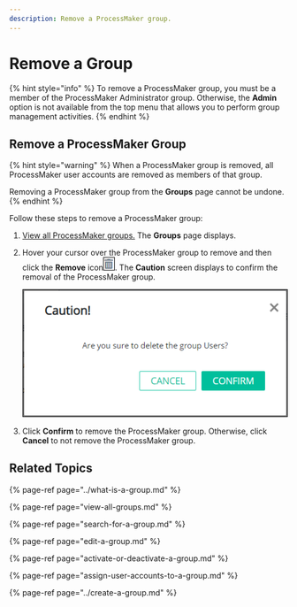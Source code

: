 ```yaml
---
description: Remove a ProcessMaker group.
---
```


# Remove a Group

{% hint style="info" %}
To remove a ProcessMaker group, you must be a member of the ProcessMaker Administrator group. Otherwise, the **Admin** option is not available from the top menu that allows you to perform group management activities.
{% endhint %}

## Remove a ProcessMaker Group

{% hint style="warning" %}
When a ProcessMaker group is removed, all ProcessMaker user accounts are removed as members of that group.

Removing a ProcessMaker group from the **Groups** page cannot be undone.
{% endhint %}

Follow these steps to remove a ProcessMaker group:

1. [View all ProcessMaker groups.](view-all-groups.md) The **Groups** page displays.
2. Hover your cursor over the ProcessMaker group to remove and then click the **Remove** icon![](../../../.gitbook/assets/remove-icon.png). The **Caution** screen displays to confirm the removal of the ProcessMaker group.  

   ![](../../../.gitbook/assets/caution-group-removal-screen-admin.png)

3. Click **Confirm** to remove the ProcessMaker group. Otherwise, click **Cancel** to not remove the ProcessMaker group.

## Related Topics

{% page-ref page="../what-is-a-group.md" %}

{% page-ref page="view-all-groups.md" %}

{% page-ref page="search-for-a-group.md" %}

{% page-ref page="edit-a-group.md" %}

{% page-ref page="activate-or-deactivate-a-group.md" %}

{% page-ref page="assign-user-accounts-to-a-group.md" %}

{% page-ref page="../create-a-group.md" %}

